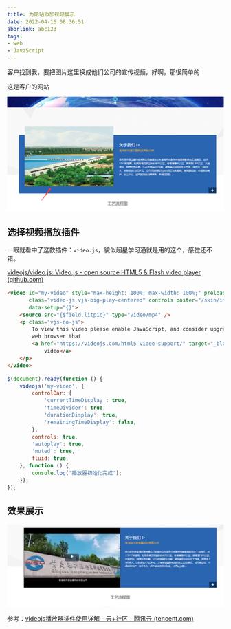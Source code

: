 ```yaml
---
title: 为网站添加视频展示
date: 2022-04-16 08:36:51
abbrlink: abc123
tags:
- web
- JavaScript
---
```



客户找到我，要把图片这里换成他们公司的宣传视频，好啊，那很简单的

<!--more-->

这是客户的网站

![image-20220415140126886](为网站添加视频展示/image-20220415140126886.png)

## 选择视频播放插件

一眼就看中了这款插件：`video.js`，貌似超星学习通就是用的这个，感觉还不错。

[videojs/video.js: Video.js - open source HTML5 & Flash video player (github.com)](https://github.com/videojs/video.js)



```html
<video id="my-video" style="max-height: 100%; max-width: 100%;" preload="auto"
       class="video-js vjs-big-play-centered" controls poster="/skin/images/poster.png"
       data-setup="{}">
    <source src="{$field.litpic}" type="video/mp4" />
    <p class="vjs-no-js">
        To view this video please enable JavaScript, and consider upgrading to a
        web browser that
        <a href="https://videojs.com/html5-video-support/" target="_blank">supports HTML5
            video</a>
    </p>
</video>
```

```javascript
$(document).ready(function () {
    videojs('my-video', {
        controlBar: {
            'currentTimeDisplay': true,
            'timeDivider': true,
            'durationDisplay': true,
            'remainingTimeDisplay': false,
        },
        controls: true,
        'autoplay': true,
        'muted': true,
        fluid: true,
    }, function () {
        console.log('播放器初始化完成');
    });
});

```





## 效果展示

![img](为网站添加视频展示/G49JT0WJ4VE17UC.png)

参考：[videojs播放器插件使用详解 - 云+社区 - 腾讯云 (tencent.com)](https://cloud.tencent.com/developer/article/1615717?from=15425)
